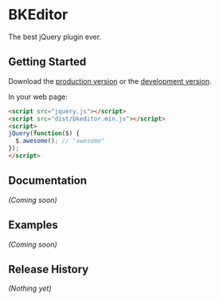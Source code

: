 # BKEditor

The best jQuery plugin ever.

## Getting Started
Download the [production version][min] or the [development version][max].

[min]: https://raw.github.com/panxuepeng/bkeditor/master/dist/bkeditor.min.js
[max]: https://raw.github.com/panxuepeng/bkeditor/master/dist/bkeditor.js

In your web page:

```html
<script src="jquery.js"></script>
<script src="dist/bkeditor.min.js"></script>
<script>
jQuery(function($) {
  $.awesome(); // "awesome"
});
</script>
```

## Documentation
_(Coming soon)_

## Examples
_(Coming soon)_

## Release History
_(Nothing yet)_
